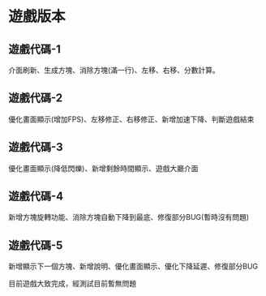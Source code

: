 遊戲版本
====
遊戲代碼-1
----
介面刷新、生成方塊、消除方塊(滿一行)、左移、右移、分數計算。  

遊戲代碼-2  
---
優化畫面顯示(增加FPS)、左移修正、右移修正、新增加速下降、判斷遊戲結束  

遊戲代碼-3
---
優化畫面顯示(降低閃爍)、新增剩餘時間顯示、遊戲大廳介面  

遊戲代碼-4
---
新增方塊旋轉功能、消除方塊自動下降到最底、修復部分BUG(暫時沒有問題)  

遊戲代碼-5
---
新增顯示下一個方塊、新增說明、優化畫面顯示、優化下降延遲、修復部分BUG  

目前遊戲大致完成，經測試目前暫無問題
